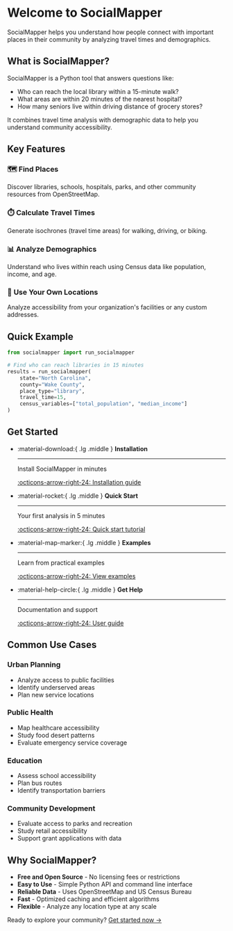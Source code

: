 # Welcome to SocialMapper

SocialMapper helps you understand how people connect with important places in their community by analyzing travel times and demographics.

## What is SocialMapper?

SocialMapper is a Python tool that answers questions like:
- Who can reach the local library within a 15-minute walk?
- What areas are within 20 minutes of the nearest hospital?
- How many seniors live within driving distance of grocery stores?

It combines travel time analysis with demographic data to help you understand community accessibility.

## Key Features

### 🗺️ **Find Places**
Discover libraries, schools, hospitals, parks, and other community resources from OpenStreetMap.

### ⏱️ **Calculate Travel Times**
Generate isochrones (travel time areas) for walking, driving, or biking.

### 📊 **Analyze Demographics**
Understand who lives within reach using Census data like population, income, and age.

### 📍 **Use Your Own Locations**
Analyze accessibility from your organization's facilities or any custom addresses.

## Quick Example

```python
from socialmapper import run_socialmapper

# Find who can reach libraries in 15 minutes
results = run_socialmapper(
    state="North Carolina",
    county="Wake County",
    place_type="library",
    travel_time=15,
    census_variables=["total_population", "median_income"]
)
```

## Get Started

<div class="grid cards" markdown>

-   :material-download:{ .lg .middle } **Installation**

    ---

    Install SocialMapper in minutes

    [:octicons-arrow-right-24: Installation guide](getting-started/installation.md)

-   :material-rocket:{ .lg .middle } **Quick Start**

    ---

    Your first analysis in 5 minutes

    [:octicons-arrow-right-24: Quick start tutorial](getting-started/quick-start.md)

-   :material-map-marker:{ .lg .middle } **Examples**

    ---

    Learn from practical examples

    [:octicons-arrow-right-24: View examples](https://github.com/mihiarc/socialmapper/tree/main/examples)

-   :material-help-circle:{ .lg .middle } **Get Help**

    ---

    Documentation and support

    [:octicons-arrow-right-24: User guide](user-guide/index.md)

</div>

## Common Use Cases

### Urban Planning
- Analyze access to public facilities
- Identify underserved areas
- Plan new service locations

### Public Health
- Map healthcare accessibility
- Study food desert patterns
- Evaluate emergency service coverage

### Education
- Assess school accessibility
- Plan bus routes
- Identify transportation barriers

### Community Development
- Evaluate access to parks and recreation
- Study retail accessibility
- Support grant applications with data

## Why SocialMapper?

- **Free and Open Source** - No licensing fees or restrictions
- **Easy to Use** - Simple Python API and command line interface
- **Reliable Data** - Uses OpenStreetMap and US Census Bureau
- **Fast** - Optimized caching and efficient algorithms
- **Flexible** - Analyze any location type at any scale

Ready to explore your community? [Get started now →](getting-started/installation.md)